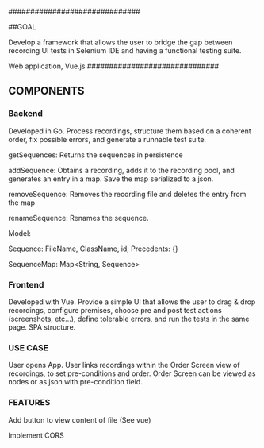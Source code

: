 ##############################

##GOAL

Develop a framework that allows the user to bridge the gap between recording UI tests in Selenium IDE and having a functional testing suite.

Web application, Vue.js 
##############################

## COMPONENTS

### Backend

Developed in Go. Process recordings, structure them based on a coherent order, fix possible errors, and generate a runnable test suite.

getSequences:
    Returns the sequences in persistence

addSequence:
    Obtains a recording, adds it to the recording pool, and generates an entry in a map. Save the map serialized to a json.

removeSequence:
    Removes the recording file and deletes the entry from the map

renameSequence:
    Renames the sequence.



Model:

Sequence: FileName, ClassName, id, Precedents: {}

SequenceMap: Map<String, Sequence>


### Frontend

Developed with Vue. Provide a simple UI that allows the user to drag & drop recordings, configure premises, choose pre and post test actions (screenshots, etc...), define tolerable errors, and run the tests in the same page. SPA structure.



### USE CASE

User opens App.
User links recordings within the Order Screen view of recordings, to set pre-conditions and order. 
Order Screen can be viewed as nodes or as json with pre-condition field.

### FEATURES
Add button to view content of file (See vue)

Implement CORS